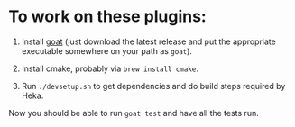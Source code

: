 # To work on these plugins:

1. Install [goat](https://github.com/mediocregopher/goat) (just
   download the latest release and put the appropriate executable
   somewhere on your path as `goat`).

2. Install cmake, probably via `brew install cmake`.

3. Run `./devsetup.sh` to get dependencies and do build steps required
   by Heka.

Now you should be able to run `goat test` and have all the tests run.
